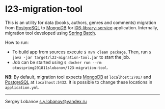 # l23-migration-tool

This is an utility for data (books, authors, genres and comments) migration 
from [PostgreSQL](https://www.postgresql.org/) to [MongoDB](https://www.mongodb.com/)
for [l06-library-service](../l06-library-service) application.
Internally, migration tool developed using [Spring Batch](https://spring.io/projects/spring-batch).
 
How to run:
 * To build app from sources execute `$ mvn clean package`. 
Then, run `$ java -jar target/l23-migration-tool.jar` to start the job.
 * Job can be started using `$ docker run --rm otusspring201811slobanov/l23-migration-tool`.
 
__NB__: By default, migration tool expects [MongoDB](https://www.mongodb.com/) at `localhost:27017`
and [PostgreSQL](https://www.postgresql.org/) at `localhost:5432`. 
It is possible to change these locations in `application.yml`.

- - - -

Sergey Lobanov
[s.y.lobanov@yandex.ru](mailto:s.y.lobanov@yandex.ru?Subject=otus-springframework-2018-11-slobanov)

